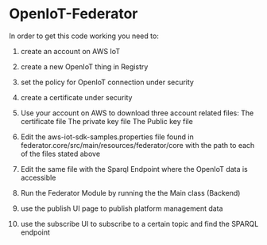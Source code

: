 # OpenIoT-Federator

In order to get this code working you need to:

1) create an account on AWS IoT
2) create a new OpenIoT thing in Registry 
3) set the policy for OpenIoT connection under security
4) create a certificate under security
5)  Use your account on AWS to download three account related files:
The certificate file
The private key file 
The Public key file 

6) Edit the aws-iot-sdk-samples.properties file found in federator.core/src/main/resources/federator/core with the path to each of the files stated above

7) Edit the same file with the Sparql Endpoint where the OpenIoT data is accessible

8) Run the Federator Module by running the the Main class (Backend)

9) use the publish UI page to publish platform management data

10) use the subscribe UI to subscribe to a certain topic and find the SPARQL endpoint



